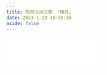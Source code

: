 ```yaml
---
title: 皎月云间之梦.「璃月」
date: 2023-1-23 10:58:55
aside: false
---
```


<iframe frameborder="no" border="0" marginwidth="0" marginheight="0" width=50% height=86 src="//music.163.com/outchain/player?type=2&id=1492276411&auto=1&height=66"></iframe>